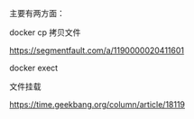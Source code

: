 主要有两方面：

docker cp 拷贝文件

https://segmentfault.com/a/1190000020411601

docker exect

文件挂载

https://time.geekbang.org/column/article/18119